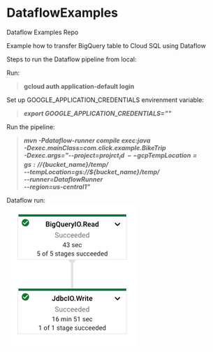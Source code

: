 # DataflowExamples
Dataflow Examples Repo

Example how to transfer BigQuery table to Cloud SQL using Dataflow

Steps to run the Dataflow pipeline from local:

Run:<br />
  > **gcloud auth application-default login**

Set up GOOGLE_APPLICATION_CREDENTIALS envirenment variable:<br />
  > ***export GOOGLE_APPLICATION_CREDENTIALS="<your path for the key>"***
  
 Run the pipeline:<br />
  > ***mvn -Pdataflow-runner compile exec:java \
  >  -Dexec.mainClass=com.click.example.BikeTrip \
  >  -Dexec.args="--project=${projrct_id} \
  >  --gcpTempLocation=gs://${bucket_name}/temp/ \
  >  --tempLocation=gs://${bucket_name}/temp/ \
  >  --runner=DataflowRunner \
  >   --region=us-central1"***
  
 Dataflow run:<br />
 ![alt text](BigQueryDataflowCloudSQL.png)
